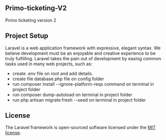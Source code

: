 ## Primo-ticketing-V2

Primo ticketing version 2

## Project Setup

Laravel is a web application framework with expressive, elegant syntax. We believe development must be an enjoyable and creative experience to be truly fulfilling. Laravel takes the pain out of development by easing common tasks used in many web projects, such as:

- create .env file on root and add details.
- create file database.php file on config folder
- run composer install --ignore-platform-reqs command on terminal in project folder
- run composer dump-autoload on terminal in project folder
- run php artisan migrate:fresh --seed on terminal in project folder


## License

The Laravel framework is open-sourced software licensed under the [MIT license](https://opensource.org/licenses/MIT).
